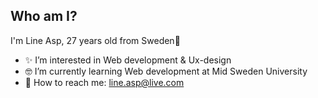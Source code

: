 ## Who am I?
I'm Line Asp, 27 years old from Sweden🌻

- ✨ I’m interested in Web development & Ux-design 
- 🤓 I’m currently learning Web development at Mid Sweden University
- 💫 How to reach me: line.asp@live.com
